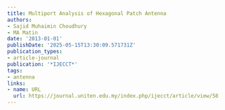 ```yaml
---
title: Multiport Analysis of Hexagonal Patch Antenna
authors:
- Sajid Muhaimin Choudhury
- MA Matin
date: '2013-01-01'
publishDate: '2025-05-15T13:30:09.571731Z'
publication_types:
- article-journal
publication: '*IJECCT*'
tags:
- antenna
links:
- name: URL
  url: https://journal.uniten.edu.my/index.php/ijecct/article/view/58
---
```

